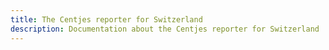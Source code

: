 ```yaml
---
title: The Centjes reporter for Switzerland
description: Documentation about the Centjes reporter for Switzerland
---
```


